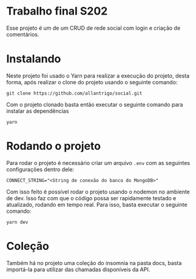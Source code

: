 # Trabalho final S202
Esse projeto é um de um CRUD de rede social com login e criação de comentários.

# Instalando
Neste projeto foi usado o Yarn para realizar a execução do projeto, desta forma, após realizar o clone do projeto usando o seguinte comando:
```
git clone https://github.com/allantrigo/social.git
```
Com o projeto clonado basta então executar o seguinte comando para instalar as dependências
```
yarn
```
# Rodando o projeto
Para rodar o projeto é necessário criar um arquivo ```.env``` com as seguintes configurações dentro dele:
```
CONNECT_STRING="<String de conexão do banco do MongoDB>"
```
Com isso feito é possível rodar o projeto usando o nodemon no ambiente de dev. Isso faz com que o código possa ser rapidamente testado e atualizado, rodando em tempo real. Para isso, basta executar o seguinte comando:
```
yarn dev
```
# Coleção
Também há no projeto uma coleção do insomnia na pasta docs, basta importá-la para utilizar das chamadas disponíveis da API.
